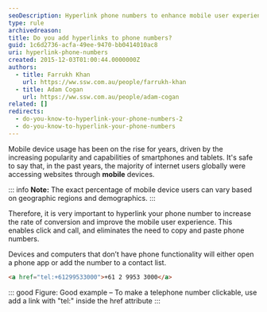 ```yaml
---
seoDescription: Hyperlink phone numbers to enhance mobile user experience and increase conversion rates with a single click.
type: rule
archivedreason:
title: Do you add hyperlinks to phone numbers?
guid: 1c6d2736-acfa-49ee-9470-bb0414010ac8
uri: hyperlink-phone-numbers
created: 2015-12-03T01:00:44.0000000Z
authors:
  - title: Farrukh Khan
    url: https://ww.ssw.com.au/people/farrukh-khan
  - title: Adam Cogan
    url: https://ww.ssw.com.au/people/adam-cogan
related: []
redirects:
  - do-you-know-to-hyperlink-your-phone-numbers-2
  - do-you-know-to-hyperlink-your-phone-numbers
---
```


Mobile device usage has been on the rise for years, driven by the increasing popularity and capabilities of smartphones and tablets. It's safe to say that, in the past years, the majority of internet users globally were accessing websites through **mobile** devices.

<!--endintro-->

::: info
**Note:** The exact percentage of mobile device users can vary based on geographic regions and demographics.
:::

Therefore, it is very important to hyperlink your phone number to increase the rate of conversion and improve the mobile user experience. This enables click and call, and eliminates the need to copy and paste phone numbers.

Devices and computers that don’t have phone functionality will either open a phone app or add the number to a contact list.

```html
<a href="tel:+61299533000">+61 2 9953 3000</a>
```

::: good
Figure: Good example – To make a telephone number clickable, use add a link with "tel:" inside the href attribute
:::
